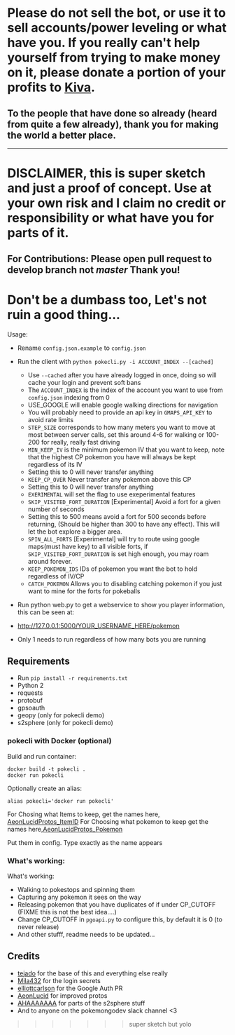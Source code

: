 # Please do not sell the bot, or use it to sell accounts/power leveling or what have you. If you really can't help yourself from trying to make money on it, please donate a portion of your profits to [Kiva](https://www.kiva.org/).
## To the people that have done so already (heard from quite a few already), thank you for making the world a better place.

----

# DISCLAIMER, this is super sketch and just a proof of concept. Use at your own risk and I claim no credit or responsibility or what have you for parts of it.

## For Contributions: Please open pull request to develop branch not *master* Thank you!

# Don't be a dumbass too, Let's not ruin a good thing...

Usage:

 * Rename `config.json.example` to `config.json`
 * Run the client with `python pokecli.py -i ACCOUNT_INDEX --[cached]`
    * Use `--cached` after you have already logged in once, doing so will cache your login and prevent soft bans
    * The `ACCOUNT_INDEX` is the index of the account you want to use from `config.json` indexing from 0
    * USE_GOOGLE will enable google walking directions for navigation
     * You will probably need to provide an api key in `GMAPS_API_KEY` to avoid rate limits
    * `STEP_SIZE` corresponds to how many meters you want to move at most between server calls, set this around 4-6 for walking or 100-200 for really, really fast driving
    * `MIN_KEEP_IV` is the minimum pokemon IV that you want to keep, note that the highest CP pokemon you have will always be kept regardless of its IV
     * Setting this to 0 will never transfer anything
    * `KEEP_CP_OVER` Never transfer any pokemon above this CP
     * Setting this to 0 will never transfer anything
    * `EXERIMENTAL` will set the flag to use exeperimental features
    * `SKIP_VISITED_FORT_DURATION` [Experimental] Avoid a fort for a given number of seconds
     * Setting this to 500 means avoid a fort for 500 seconds before returning, (Should be higher than 300 to have any effect). This will let the bot explore a bigger area.
    * `SPIN_ALL_FORTS` [Experimental] will try to route using google maps(must have key) to all visible forts, if `SKIP_VISITED_FORT_DURATION` is set high enough, you may roam around forever.
    * `KEEP_POKEMON_IDS` IDs of pokemon you want the bot to hold regardless of IV/CP
    * `CATCH_POKEMON` Allows you to disabling catching pokemon if you just want to mine for the forts for pokeballs

 * Run python web.py to get a webservice to show you player information, this can be seen at:
  * http://127.0.0.1:5000/YOUR_USERNAME_HERE/pokemon
  * Only 1 needs to run regardless of how many bots you are running


## Requirements
 * Run `pip install -r requirements.txt`
 * Python 2
 * requests
 * protobuf
 * gpsoauth
 * geopy (only for pokecli demo)
 * s2sphere (only for pokecli demo)

### pokecli with Docker (optional)
Build and run container:

    docker build -t pokecli .
    docker run pokecli

Optionally create an alias:

    alias pokecli='docker run pokecli'

For Chosing what Items to keep, get the names here, [AeonLucidProtos_ItemID](https://github.com/AeonLucid/POGOProtos/blob/master/src/POGOProtos/Inventory/Item/ItemId.proto)
For Choosing what pokemon to keep get the names here,[AeonLucidProtos_Pokemon](https://github.com/AeonLucid/POGOProtos/blob/master/src/POGOProtos/Enums/PokemonId.proto)

Put them in config. Type exactly as the name appears

### What's working:
What's working:
 * Walking to pokestops and spinning them
 * Capturing any pokemon it sees on the way
 * Releasing pokemon that you have duplicates of if under CP_CUTOFF (FIXME this is not the best idea....)
  * Change CP_CUTOFF in `pgoapi.py` to configure this, by default it is 0 (to never release)
 * And other stufff, readme needs to be updated...

## Credits
* [tejado](https://github.com/tejado) for the base of this and everything else really
* [Mila432](https://github.com/Mila432/Pokemon_Go_API) for the login secrets  
* [elliottcarlson](https://github.com/elliottcarlson) for the Google Auth PR  
* [AeonLucid](https://github.com/AeonLucid/POGOProtos) for improved protos  
* [AHAAAAAAA](https://github.com/AHAAAAAAA/PokemonGo-Map) for parts of the s2sphere stuff
* And to anyone on the pokemongodev slack channel <3

>>>>>>> super sketch but yolo
